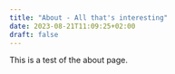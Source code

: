 ```yaml
---
title: "About - All that's interesting"
date: 2023-08-21T11:09:25+02:00
draft: false
---
```

This is a test of the about page.

